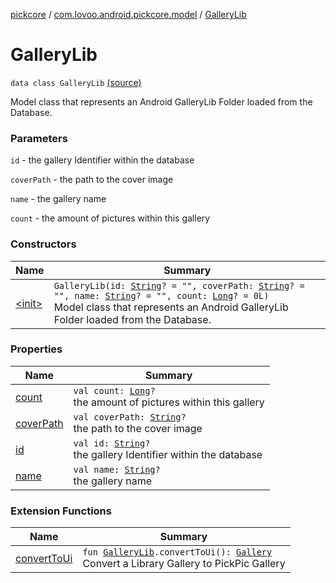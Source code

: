 [pickcore](../../index.md) / [com.lovoo.android.pickcore.model](../index.md) / [GalleryLib](./index.md)

# GalleryLib

`data class GalleryLib` [(source)](https://github.com/lovoo/android-pickpic/blob/master/pickcore/pickcore/src/main/kotlin/com/lovoo/android/pickcore/model/GalleryLib.kt#L26)

Model class that represents an Android GalleryLib Folder loaded from the Database.

### Parameters

`id` - the gallery Identifier within the database

`coverPath` - the path to the cover image

`name` - the gallery name

`count` - the amount of pictures within this gallery

### Constructors

| Name | Summary |
|---|---|
| [&lt;init&gt;](-init-.md) | `GalleryLib(id: `[`String`](https://kotlinlang.org/api/latest/jvm/stdlib/kotlin/-string/index.html)`? = "", coverPath: `[`String`](https://kotlinlang.org/api/latest/jvm/stdlib/kotlin/-string/index.html)`? = "", name: `[`String`](https://kotlinlang.org/api/latest/jvm/stdlib/kotlin/-string/index.html)`? = "", count: `[`Long`](https://kotlinlang.org/api/latest/jvm/stdlib/kotlin/-long/index.html)`? = 0L)`<br>Model class that represents an Android GalleryLib Folder loaded from the Database. |

### Properties

| Name | Summary |
|---|---|
| [count](count.md) | `val count: `[`Long`](https://kotlinlang.org/api/latest/jvm/stdlib/kotlin/-long/index.html)`?`<br>the amount of pictures within this gallery |
| [coverPath](cover-path.md) | `val coverPath: `[`String`](https://kotlinlang.org/api/latest/jvm/stdlib/kotlin/-string/index.html)`?`<br>the path to the cover image |
| [id](id.md) | `val id: `[`String`](https://kotlinlang.org/api/latest/jvm/stdlib/kotlin/-string/index.html)`?`<br>the gallery Identifier within the database |
| [name](name.md) | `val name: `[`String`](https://kotlinlang.org/api/latest/jvm/stdlib/kotlin/-string/index.html)`?`<br>the gallery name |

### Extension Functions

| Name | Summary |
|---|---|
| [convertToUi](../convert-to-ui.md) | `fun `[`GalleryLib`](./index.md)`.convertToUi(): `[`Gallery`](../-gallery/index.md)<br>Convert a Library Gallery to PickPic Gallery |
